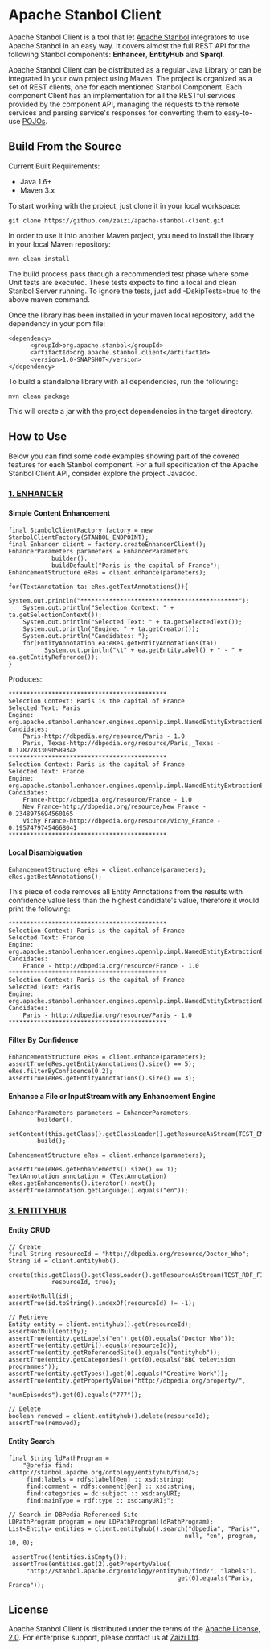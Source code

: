 # Apache Stanbol Client

Apache Stanbol Client is a tool that let [Apache Stanbol](http://stanbol.apache.org/) integrators to use Apache Stanbol in an easy way. It covers almost the full REST API for the following Stanbol components:
**Enhancer**, **EntityHub** and **Sparql**.

Apache Stanbol Client can be distributed as a regular Java Library or can be integrated in your own project using Maven. The project is organized as a set of REST clients, one for each mentioned Stanbol Component. Each component Client has an implementation for all the RESTful services provided by the component API, managing the requests to the remote services and parsing service's responses for converting them to easy-to-use [POJOs](http://en.wikipedia.org/wiki/Plain_Old_Java_Object).


## Build From the Source

Current Built Requirements:

* Java 1.6+
* Maven 3.x

To start working with the project, just clone it in your local workspace:

    git clone https://github.com/zaizi/apache-stanbol-client.git

In order to use it into another Maven project, you need to install the library in your local Maven repository: 

    mvn clean install

The build process pass through a recommended test phase where some Unit tests are executed. These tests expects to find a local and clean Stanbol Server running. To ignore the tests, just add -DskipTests=true to the above maven command.

Once the library has been installed in your maven local repository, add the dependency in your pom file: 

    <dependency>
          <groupId>org.apache.stanbol</groupId>
          <artifactId>org.apache.stanbol.client</artifactId>
          <version>1.0-SNAPSHOT</version>
    </dependency>

To build a standalone library with all dependencies, run the following:

    mvn clean package

This will create a jar with the project dependencies in the target directory.

## How to Use

Below you can find some code examples showing part of the covered features for each Stanbol component. For a full specification of the Apache Stanbol Client API, consider explore the project Javadoc.

### [1. ENHANCER](http://stanbol.apache.org/docs/trunk/components/enhancer/)

#### Simple Content Enhancement

    final StanbolClientFactory factory = new StanbolClientFactory(STANBOL_ENDPOINT);
    final Enhancer client = factory.createEnhancerClient();
    EnhancerParameters parameters = EnhancerParameters.
    			builder().
    			buildDefault("Paris is the capital of France");
    EnhancementStructure eRes = client.enhance(parameters);
    
    for(TextAnnotation ta: eRes.getTextAnnotations()){
        System.out.println("********************************************");
        System.out.println("Selection Context: " + ta.getSelectionContext());
        System.out.println("Selected Text: " + ta.getSelectedText());
        System.out.println("Engine: " + ta.getCreator());
        System.out.println("Candidates: ");
        for(EntityAnnotation ea:eRes.getEntityAnnotations(ta))
              System.out.println("\t" + ea.getEntityLabel() + " - " + ea.getEntityReference());
    }

Produces:

    ********************************************
    Selection Context: Paris is the capital of France
    Selected Text: Paris
    Engine: org.apache.stanbol.enhancer.engines.opennlp.impl.NamedEntityExtractionEnhancementEngine
    Candidates: 
	    Paris-http://dbpedia.org/resource/Paris - 1.0
	    Paris, Texas-http://dbpedia.org/resource/Paris,_Texas - 0.17877833090589348
    ********************************************
    Selection Context: Paris is the capital of France
    Selected Text: France
    Engine: org.apache.stanbol.enhancer.engines.opennlp.impl.NamedEntityExtractionEnhancementEngine
    Candidates: 
	    France-http://dbpedia.org/resource/France - 1.0
	    New France-http://dbpedia.org/resource/New_France - 0.2348975694560165
	    Vichy France-http://dbpedia.org/resource/Vichy_France - 0.19574797454668041
    ********************************************

#### Local Disambiguation

    EnhancementStructure eRes = client.enhance(parameters);
    eRes.getBestAnnotations();

This piece of code removes all Entity Annotations from the results with confidence value less than the highest candidate's value, therefore it would print the following:

    ********************************************
    Selection Context: Paris is the capital of France
    Selected Text: France
    Engine: org.apache.stanbol.enhancer.engines.opennlp.impl.NamedEntityExtractionEnhancementEngine
    Candidates: 
	    France - http://dbpedia.org/resource/France - 1.0
    ********************************************
    Selection Context: Paris is the capital of France
    Selected Text: Paris
    Engine: org.apache.stanbol.enhancer.engines.opennlp.impl.NamedEntityExtractionEnhancementEngine
    Candidates: 
    	Paris - http://dbpedia.org/resource/Paris - 1.0
    ********************************************

#### Filter By Confidence

    EnhancementStructure eRes = client.enhance(parameters);
    assertTrue(eRes.getEntityAnnotations().size() == 5);
    eRes.filterByConfidence(0.2);
    assertTrue(eRes.getEntityAnnotations().size() == 3);

#### Enhance a File or InputStream with any Enhancement Engine

    EnhancerParameters parameters = EnhancerParameters.
    		builder().
    		setContent(this.getClass().getClassLoader().getResourceAsStream(TEST_EN_FILE)).
    		build();
        
    EnhancementStructure eRes = client.enhance(parameters);
    
    assertTrue(eRes.getEnhancements().size() == 1);
    TextAnnotation annotation = (TextAnnotation) eRes.getEnhancements().iterator().next();
    assertTrue(annotation.getLanguage().equals("en"));
   


### [3. ENTITYHUB](http://stanbol.apache.org/docs/trunk/components/entityhub/)

#### Entity CRUD

    // Create
    final String resourceId = "http://dbpedia.org/resource/Doctor_Who";
    String id = client.entityhub().
           create(this.getClass().getClassLoader().getResourceAsStream(TEST_RDF_FILE),
                resourceId, true);

    assertNotNull(id);
    assertTrue(id.toString().indexOf(resourceId) != -1);

    // Retrieve
    Entity entity = client.entityhub().get(resourceId);
    assertNotNull(entity);
    assertTrue(entity.getLabels("en").get(0).equals("Doctor Who"));
    assertTrue(entity.getUri().equals(resourceId));
    assertTrue(entity.getReferencedSite().equals("entityhub"));
    assertTrue(entity.getCategories().get(0).equals("BBC television programmes"));
    assertTrue(entity.getTypes().get(0).equals("Creative Work"));
    assertTrue(entity.getPropertyValue("http://dbpedia.org/property/", 
                                           "numEpisodes").get(0).equals("777"));

    // Delete
    boolean removed = client.entityhub().delete(resourceId);
    assertTrue(removed);

#### Entity Search

    final String ldPathProgram = 
        "@prefix find:<http://stanbol.apache.org/ontology/entityhub/find/>; 
         find:labels = rdfs:label[@en] :: xsd:string; 
         find:comment = rdfs:comment[@en] :: xsd:string; 
         find:categories = dc:subject :: xsd:anyURI; 
         find:mainType = rdf:type :: xsd:anyURI;";

    // Search in DBPedia Referenced Site
    LDPathProgram program = new LDPathProgram(ldPathProgram);
    List<Entity> entities = client.entityhub().search("dbpedia", "Paris*", 
                                                     null, "en", program, 10, 0);

     assertTrue(!entities.isEmpty());
     assertTrue(entities.get(2).getPropertyValue(
         "http://stanbol.apache.org/ontology/entityhub/find/", "labels").
                                                   get(0).equals("Paris, France"));


## License

Apache Stanbol Client is distributed under the terms of the [Apache License, 2.0](http://www.apache.org/licenses/LICENSE-2.0.html). For enterprise support, please contact us at [Zaizi Ltd](http://www.zaizi.com).
